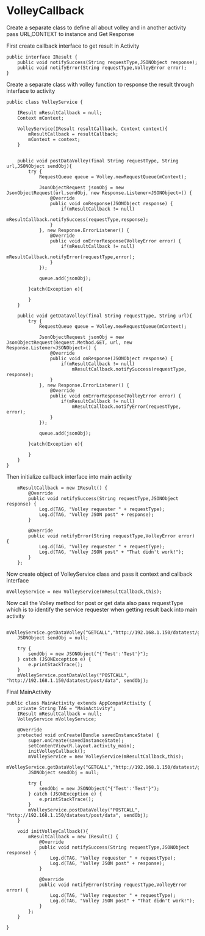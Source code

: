 # VolleyCallback
Create a separate class to define all about volley and in another activity pass URL,CONTEXT to instance and Get Response

First create callback interface to get result in Activity

    public interface IResult {
        public void notifySuccess(String requestType,JSONObject response);
        public void notifyError(String requestType,VolleyError error);
    }

Create a separate class with volley function to response the result through interface to activity

    public class VolleyService {
    
        IResult mResultCallback = null;
        Context mContext;
    
        VolleyService(IResult resultCallback, Context context){
            mResultCallback = resultCallback;
            mContext = context;
        }
    
    
        public void postDataVolley(final String requestType, String url,JSONObject sendObj){
            try {
                RequestQueue queue = Volley.newRequestQueue(mContext);
    
                JsonObjectRequest jsonObj = new JsonObjectRequest(url,sendObj, new Response.Listener<JSONObject>() {
                    @Override
                    public void onResponse(JSONObject response) {
                        if(mResultCallback != null)
                            mResultCallback.notifySuccess(requestType,response);
                    }
                }, new Response.ErrorListener() {
                    @Override
                    public void onErrorResponse(VolleyError error) {
                        if(mResultCallback != null)
                            mResultCallback.notifyError(requestType,error);
                    }
                });
    
                queue.add(jsonObj);
    
            }catch(Exception e){
    
            }
        }
    
        public void getDataVolley(final String requestType, String url){
            try {
                RequestQueue queue = Volley.newRequestQueue(mContext);
    
                JsonObjectRequest jsonObj = new JsonObjectRequest(Request.Method.GET, url, new Response.Listener<JSONObject>() {
                    @Override
                    public void onResponse(JSONObject response) {
                        if(mResultCallback != null)
                            mResultCallback.notifySuccess(requestType, response);
                    }
                }, new Response.ErrorListener() {
                    @Override
                    public void onErrorResponse(VolleyError error) {
                        if(mResultCallback != null)
                            mResultCallback.notifyError(requestType, error);
                    }
                });
    
                queue.add(jsonObj);
    
            }catch(Exception e){
    
            }
        }
    } 


Then initialize callback interface into main activity

        mResultCallback = new IResult() {
            @Override
            public void notifySuccess(String requestType,JSONObject response) {
                Log.d(TAG, "Volley requester " + requestType);
                Log.d(TAG, "Volley JSON post" + response);
            }

            @Override
            public void notifyError(String requestType,VolleyError error) {
                Log.d(TAG, "Volley requester " + requestType);
                Log.d(TAG, "Volley JSON post" + "That didn't work!");
            }
        };

Now create object of VolleyService class and pass it context and callback interface

    mVolleyService = new VolleyService(mResultCallback,this);

Now call the Volley method for post or get data also pass requestType which is to identify the service requester when getting result back into main activity

        mVolleyService.getDataVolley("GETCALL","http://192.168.1.150/datatest/get/data");
        JSONObject sendObj = null;

        try {
            sendObj = new JSONObject("{'Test':'Test'}");
        } catch (JSONException e) {
            e.printStackTrace();
        }
        mVolleyService.postDataVolley("POSTCALL", "http://192.168.1.150/datatest/post/data", sendObj);

Final MainActivity

    public class MainActivity extends AppCompatActivity {
        private String TAG = "MainActivity";
        IResult mResultCallback = null;
        VolleyService mVolleyService;
    
        @Override
        protected void onCreate(Bundle savedInstanceState) {
            super.onCreate(savedInstanceState);
            setContentView(R.layout.activity_main);
            initVolleyCallback();
            mVolleyService = new VolleyService(mResultCallback,this);
            mVolleyService.getDataVolley("GETCALL","http://192.168.1.150/datatest/get/data");
            JSONObject sendObj = null;
    
            try {
                sendObj = new JSONObject("{'Test':'Test'}");
            } catch (JSONException e) {
                e.printStackTrace();
            }
            mVolleyService.postDataVolley("POSTCALL", "http://192.168.1.150/datatest/post/data", sendObj);
        }
    
        void initVolleyCallback(){
            mResultCallback = new IResult() {
                @Override
                public void notifySuccess(String requestType,JSONObject response) {
                    Log.d(TAG, "Volley requester " + requestType);
                    Log.d(TAG, "Volley JSON post" + response);
                }
    
                @Override
                public void notifyError(String requestType,VolleyError error) {
                    Log.d(TAG, "Volley requester " + requestType);
                    Log.d(TAG, "Volley JSON post" + "That didn't work!");
                }
            };
        }
    
    }
